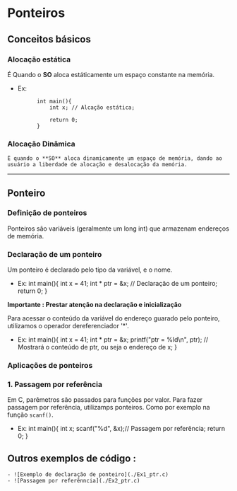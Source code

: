 # Ponteiros

## Conceitos básicos

### Alocação estática 

  É Quando o **SO** aloca estáticamente um espaço constante na memória.

- Ex:

			int main(){
				int x; // Alcação estática;
				
				return 0;			
			}


### Alocação Dinâmica

 	É quando o **SO** aloca dinamicamente um espaço de memória, dando ao usuário a liberdade de alocação e desalocação da memória.


--------------------------------------------------------------------------------------------------

## Ponteiro

### Definição de ponteiros

Ponteiros são variáveis (geralmente um long int) que armazenam endereços de memória.

### Declaração de um ponteiro	

Um ponteiro é declarado pelo tipo da variável, e o nome.

- Ex:
		int main(){
			int x = 41;
			int * ptr = &x; // Declaração de um ponteiro;
			return 0;
		}

</strong>**Importante : Prestar atenção na declaração e inicialização**</strong>

Para acessar o conteúdo da variável do endereço guarado pelo ponteiro, utilizamos o operador dereferenciador '*'.

- Ex:
		int main(){
			int x = 41;
			int * ptr = &x;	
			printf("ptr = %ld\n", ptr); // Mostrará o conteúdo de ptr, ou seja o endereço de x;
		}
		
### Aplicações de ponteiros

### 1. Passagem por referência

Em C, parêmetros são passados para funções por valor. Para fazer passagem por referência, utilizamps ponteiros. Como por exemplo na função `scanf()`.

- Ex: 
		int main(){
			int x;
			scanf("%d", &x);// Passagem por referência;
			return 0;
		}
## Outros exemplos de código :

	- ![Exemplo de declaração de ponteiro](./Ex1_ptr.c)
	- ![Passagem por referênncia](./Ex2_ptr.c)
	
